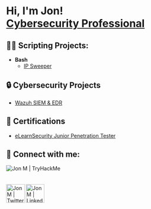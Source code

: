 <h1>Hi, I'm Jon! <br/><a href="https://www.linkedin.com/in/jon-m-morales/">Cybersecurity Professional</a></h1>

<h2>👨‍💻 Scripting Projects:</h2>

- <b>Bash</b>
  - [IP Sweeper](https://github.com/jon-m-morales/IPSweeper)

<!--
- <b>PowerShell</b>

- <b>Python</b>
-->
<h2>🔒 Cybersecurity Projects</h2>

- [Wazuh SIEM & EDR]()


<h2>📖 Certifications</h2>

- [eLearnSecurity Junior Penetration Tester](https://verified.elearnsecurity.com/certificates/3f8eae0d-cb64-460f-b176-8fa96db8ab0b)

<h2> 🤳 Connect with me:</h2>

[<img align="left" alt="Jon M | TryHackMe" src="https://tryhackme-badges.s3.amazonaws.com/0xGlitchy.png" />][tryhackme]<br><br><br>
[<img align="left" alt="Jon M | Twitter" width="50px" src="https://github.com/jon-m-morales/jon-m-morales/assets/164501256/fd3c7ade-37d5-43ff-830d-d310637b657e" />][twitter]
[<img align="left" alt="Jon M | LinkedIn" width="50px" src="https://github.com/jon-m-morales/jon-m-morales/assets/164501256/2c3a5534-b740-4264-ab8f-2b8cb7485497" />][linkedin]


[twitter]: https://twitter.com/0xGlitchy
[linkedin]: https://linkedin.com/in/jon-m-morales
[tryhackme]: https://tryhackme.com/p/0xGlitchy



<!--
**jon-m-morales/jon-m-morales** is a ✨ _special_ ✨ repository because its `README.md` (this file) appears on your GitHub profile.

Here are some ideas to get you started:

- 🔭 I’m currently working on ...
- 🌱 I’m currently learning ...
- 👯 I’m looking to collaborate on ...
- 🤔 I’m looking for help with ...
- 💬 Ask me about ...
- 📫 How to reach me: ...
- 😄 Pronouns: ...
- ⚡ Fun fact: ...https://raw.githubusercontent.com/dheereshagrwal/colored-icons/abc7fd264f36c6a1e3fc16e1cd5e94735ec671d8/public/icons/linkedin/linkedin.svg
-->
